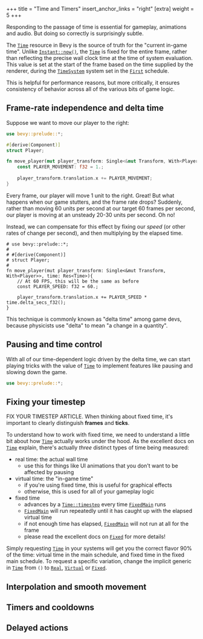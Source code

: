 +++
title = "Time and Timers"
insert_anchor_links = "right"
[extra]
weight = 5
+++

Responding to the passage of time is essential for gameplay, animations and audio.
But doing so correctly is surprisingly subtle.

The [`Time`] resource in Bevy is the source of truth
for the "current in-game time".
Unlike [`Instant::now()`], the [`Time`] is fixed for the entire frame,
rather than reflecting the precise wall clock time at the time of system evaluation.
This value is set at the start of the frame based on the time supplied by the renderer,
during the [`TimeSystem`] system set in the [`First`] schedule.

This is helpful for performance reasons, but more critically,
it ensures consistency of behavior across all of the various bits of game logic.

[`Time`]: https://docs.rs/bevy/latest/bevy/prelude/struct.Time.html
[`Instant::now()`]: https://doc.rust-lang.org/std/time/struct.Instant.html#method.now
[`TimeSystem`]: https://docs.rs/bevy/latest/bevy/time/struct.TimeSystem.html
[`First`]: https://docs.rs/bevy/latest/bevy/app/struct.First.html

## Frame-rate independence and delta time

Suppose we want to move our player to the right:

```rust
use bevy::prelude::*;

#[derive(Component)]
struct Player;

fn move_player(mut player_transform: Single<&mut Transform, With<Player>>){
    const PLAYER_MOVEMENT: f32 = 1.;
    
    player_transform.translation.x += PLAYER_MOVEMENT;
}
```

Every frame, our player will move 1 unit to the right. Great!
But what happens when our game stutters, and the frame rate drops?
Suddenly, rather than moving 60 units per second at our target 60 frames per second,
our player is moving at an unsteady 20-30 units per second. Oh no!

Instead, we can compensate for this effect by fixing our *speed* (or other rates of change per second),
and then multiplying by the elapsed time.

```rust, hide_lines=1-4
# use bevy::prelude::*;
# 
# #[derive(Component)]
# struct Player;
#
fn move_player(mut player_transform: Single<&mut Transform, With<Player>>, time: Res<Time>){
    // At 60 FPS, this will be the same as before
    const PLAYER_SPEED: f32 = 60.;
    
    player_transform.translation.x += PLAYER_SPEED * time.delta_secs_f32();
}
```

This technique is commonly known as "delta time" among game devs, because physicists use "delta" to mean "a change in a quantity".

## Pausing and time control

With all of our time-dependent logic driven by the delta time,
we can start playing tricks with the value of [`Time`] to implement features like pausing and slowing down the game.

```rust
use bevy::prelude::*;


```

## Fixing your timestep

FIX YOUR TIMESTEP ARTICLE.
When thinking about fixed time, it's important to clearly distinguish **frames** and **ticks**.

To understand how to work with fixed time, we need to understand a little bit about how [`Time`] actually works under the hood.
As the excellent docs on [`Time`] explain, there's actually *three* distinct types of time being measured:

- real time: the actual wall time
  - use this for things like UI animations that you don't want to be affected by pausing
- virtual time: the "in-game time"
  - if you're using fixed time, this is useful for graphical effects
  - otherwise, this is used for all of your gameplay logic
- fixed time
  - advances by a [`Time::timestep`] every time [`FixedMain`] runs
  - [`FixedMain`] will run repeatedly until it has caught up with the elapsed virtual time
  - if not enough time has elapsed, [`FixedMain`] will not run at all for the frame
  - please read the excellent docs on [`Fixed`] for more details!

Simply requesting [`Time`] in your systems will get you the correct flavor 90% of the time: virtual time in the main schedule,
and fixed time in the fixed main schedule.
To request a specific variation, change the implicit generic in [`Time`] from `()`
to [`Real`], [`Virtual`] or [`Fixed`].

[`Time::timestep`]: https://docs.rs/bevy/latest/bevy/prelude/struct.Time.html#method.timestep
[`FixedMain`]: https://docs.rs/bevy/latest/bevy/app/struct.FixedMain.html
[`Real`]: https://docs.rs/bevy/latest/bevy/prelude/struct.Real.html
[`Virtual`]: https://docs.rs/bevy/latest/bevy/prelude/struct.Virtual.html
[`Fixed`]: https://docs.rs/bevy/latest/bevy/prelude/struct.Fixed.html

## Interpolation and smooth movement

## Timers and cooldowns

## Delayed actions

